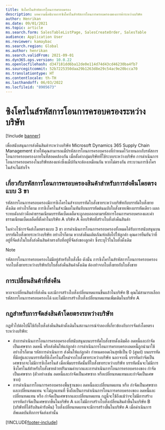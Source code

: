 ```yaml
---
title: ซิงโครไนส์รหัสการโอนการครอบครอง
description: บทความนี้อธิบายการซิงโครไนส์รหัสการโอนการครอบครองของการค้าระหว่างบริษัท
author: Henrikan
ms.date: 09/01/2021
ms.topic: article
ms.search.form: SalesTableListPage, SalesCreateOrder, SalesTable
audience: Application User
ms.reviewer: kamaybac
ms.search.region: Global
ms.author: henrikan
ms.search.validFrom: 2021-09-01
ms.dyn365.ops.version: 10.0.22
ms.openlocfilehash: d347181dd6ba12de0e114d74d43cd46230ba4fb7
ms.sourcegitcommit: 52b7225350daa29b1263d8e29c54ac9e20bcca70
ms.translationtype: HT
ms.contentlocale: th-TH
ms.lasthandoff: 06/03/2022
ms.locfileid: "8905673"
---
```

# <a name="synchronize-intercompany-disposition-codes"></a>ซิงโครไนส์รหัสการโอนการครอบครองระหว่างบริษัท

[!include [banner](../../includes/banner.md)]

เพื่อสนับสนุนการส่งคืนสินค้าระหว่างบริษัท Microsoft Dynamics 365 Supply Chain Management ช่วยให้คุณสามารถแม็ปรหัสการโอนการครอบครองที่กำหนดไว้ภายนอกกับรหัสการโอนการครอบครองภายในที่สอดคล้องกัน เมื่อตั้งค่ากลุ่มบริษัทที่ใช้ระบบระหว่างบริษัท การดำเนินการโอนการครอบครองในบริษัทสองแห่งซึ่งแม็ปกันจะต้องเหมือนกัน หากไม่ตรงกัน กระบวนการซิงโครไนส์จะไม่สำเร็จ

## <a name="about-disposition-codes-for-three-legged-direct-returns"></a>เกี่ยวกับรหัสการโอนการครอบครองสินค้าสำหรับการส่งคืนโดยตรงแบบ 3 ขา

รหัสการโอนการครอบครองมีการซิงโครไนส์จากบรรทัดใบสั่งขายระหว่างบริษัทกับบรรทัดใบสั่งขายดั้งเดิม  อย่างไรก็ตาม การซิงโครไนส์จะมีผลในทันทีบนบรรทัดต้นฉบับใบสั่งขายเพียงบรรทัดเดียว ผลกระทบดังกล่าวคือค่าธรรมเนียมบรรทัดเบ็ดเตล็ดจะถูกลบออกตามรหัสการโอนการครอบครองและค่าธรรมเนียมเบ็ดเตล็ดที่ตั้งค่าในบริษัท A บริษัท A คือบริษัทที่สร้างใบสั่งส่งคืนสินค้า

ในห่วงโซ่การจัดส่งโดยตรงแบบ 3 ขา การดำเนินการโอนการครอบครองทั้งหมดได้รับการสนับสนุนบนบรรทัดใบสั่งขายระหว่างบริษัท อย่างไรก็ตาม หากส่งคืนผลิตภัณฑ์กลับไปให้ลูกค้า คุณควรยืนยันว่าที่อยู่ที่จัดส่งในใบสั่งส่งคืนสินค้าตรงกับที่อยู่ที่จัดส่งของลูกค้า ซึ่งระบุไว้ในใบสั่งดั้งเดิม

> [!NOTE]
> รหัสการโอนการครอบครองไม่มีอยู่สำหรับใบสั่งซื้อ  ดังนั้น การซิงโครไนส์รหัสการโอนการครอบครองจากใบสั่งขายระหว่างบริษัทกับใบสั่งส่งคืนสินค้าดั้งเดิม ต้องทำจากใบสั่งขายกับใบสั่งขาย

## <a name="replacing-returned-items"></a>การเปลี่ยนสินค้าที่ส่งคืน

หากจะเปลี่ยนสินค้าที่ส่งคืน และมีการสร้างใบสั่งเปลี่ยนทดแทนขึ้นแล้วในบริษัท B คุณไม่สามารถเลือกรหัสการโอนการครอบครองได้ และไม่มีการสร้างใบสั่งเปลี่ยนทดแทนเพิ่มเติมในบริษัท A

## <a name="rules-for-intercompany-direct-deliveries"></a>กฎสำหรับการจัดส่งสินค้าโดยตรงระหว่างบริษัท

กฎทั่วไปต่อไปนี้ใช้กับใบสั่งส่งคืนสินค้าดั้งเดิมในสถานการณ์จำลองที่เกี่ยวข้องกับการจัดส่งโดยตรงระหว่างบริษัท:

- ถ้าการดำเนินการโอนการครอบครองที่สนับสนุนบนบรรทัดใบสั่งขายดั้งเดิมคือ ลดหนี้และกำจัดเป็นเศษซาก ลดหนี้ หรือส่งคืนให้แก่ลูกค้า การดำเนินการโอนการครอบครองลดหนี้ถูกนำมาใช้ อย่างไรก็ตาม รหัสการดำเนินการ ส่งคืนให้แก่ลูกค้า กำหนดยอดเงินสุทธิเป็น 0 (ศูนย์) บนบรรทัดที่มีอยู่และบนบรรทัดที่ซิงโครไนส์ใหม่จากใบสั่งขายระหว่างบริษัท นอกจากนี้ บรรทัดกำจัดเป็นเศษซากจะไม่มีการซิงโครไนส์  เมื่อเพิ่มบรรทัดนั้นที่ใบสั่งขายระหว่างบริษัท บรรทัดนั้นจะไม่มีการซิงโครไนส์สำหรับใบสั่งขายด้วยปริมาณค่าบวกและการดำเนินการโอนการครอบครองของ กำจัดเป็นเศษซาก (ตัวอย่างเช่น ลดหนี้และกำจัดเป็นเศษซาก หรือเปลี่ยนทดแทนและกำจัดเป็นเศษซาก)
- การดำเนินการโอนการครอบครองพื้นฐานของ ลดหนี้และเปลี่ยนทดแทน หรือ กำจัดเป็นเศษซากและเปลี่ยนทดแทน จะไม่ถูกแทนที่ ซึ่งถือเป็นการดำเนินการโอนการครอบครองของ ลดหนี้และเปลี่ยนทดแทน หรือ กำจัดเป็นเศษซากและเปลี่ยนทดแทน กฎนี้จะใช้ถึงแม้ว่าจะไม่มีการสร้างบรรทัดกำจัดเป็นเศษซากขึ้นในบริษัท A และไม่มีการสร้างใบสั่งเปลี่ยนสินค้าขึ้นในบริษัท B (บริษัทที่ได้รับสินค้ารับคืน) ใบสั่งเปลี่ยนทดแทนจะมีการสร้างขึ้นในบริษัท A เมื่อดำเนินการอัพเดตบันทึกการจัดส่งเท่านั้น

[!INCLUDE[footer-include](../../includes/footer-banner.md)]
